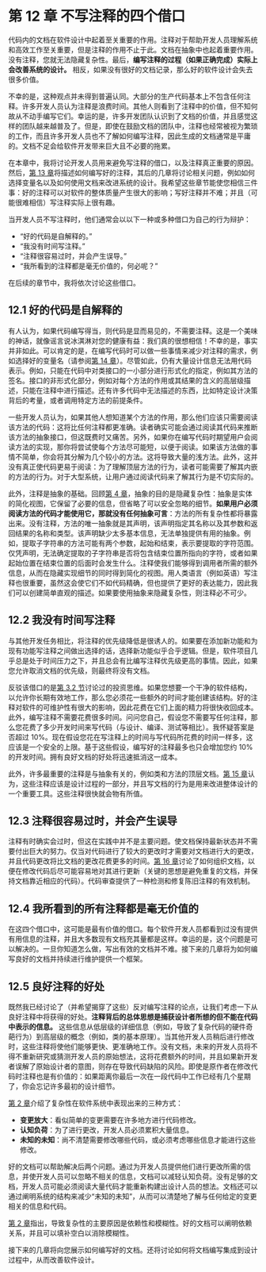 # 第 12 章 不写注释的四个借口

代码内的文档在软件设计中起着至关重要的作用。注释对于帮助开发人员理解系统和高效工作至关重要，但是注释的作用不止于此。文档在抽象中也起着重要作用。没有注释，您就无法隐藏复杂性。最后，**编写注释的过程（如果正确完成）实际上会改善系统的设计。** 相反，如果没有很好的文档记录，那么好的软件设计会失去很多价值。

不幸的是，这种观点并未得到普遍认同。大部分的生产代码基本上不包含任何注释。许多开发人员认为注释是浪费时间。其他人则看到了注释中的价值，但不知何故从不动手编写它们。幸运的是，许多开发团队认识到了文档的价值，并且感觉这样的团队越来越普及了。但是，即使在鼓励文档的团队中，注释也经常被视为繁琐的工作，而且许多开发人员也不了解如何编写注释，因此生成的文档通常是平庸的。文档不足会给软件开发带来巨大且不必要的拖累。

在本章中，我将讨论开发人员用来避免写注释的借口，以及注释真正重要的原因。然后，[第 13 章](ch13.md)将描述如何编写好的注释，其后的几章将讨论相关问题，例如如何选择变量名以及如何使用文档来改进系统的设计。我希望这些章节能使您相信三件事：好的注释可以对软件的整体质量产生很大的影响；写好注释并不难；并且（可能很难相信）写注释实际上很有趣。

当开发人员不写注释时，他们通常会以以下一种或多种借口为自己的行为辩护：

- “好的代码是自解释的。”
- “我没有时间写注释。”
- “注释很容易过时，并会产生误导。”
- “我所看到的注释都是毫无价值的，何必呢？” 

在后续的章节中，我将依次讨论这些借口。

## 12.1 好的代码是自解释的

有人认为，如果代码编写得当，则代码是显而易见的，不需要注释。这是一个美味的神话，就像谣言说冰淇淋对您的健康有益：我们真的很想相信！不幸的是，事实并非如此。可以肯定的是，在编写代码时可以做一些事情来减少对注释的需求，例如选择好的变量名（请参阅[第 14 章](ch14.md)）。尽管如此，仍有大量设计信息无法用代码表示。例如，只能在代码中对类接口的一小部分进行形式化的指定，例如其方法的签名。接口的非形式化部分，例如对每个方法的作用或其结果的含义的高层级描述，只能在注释中进行描述。还有许多代码中无法描述的东西，比如特定设计决策背后的考量，或者调用特定方法的前提条件。

一些开发人员认为，如果其他人想知道某个方法的作用，那么他们应该只需要阅读该方法的代码：这将比任何注释都更准确。读者确实可能会通过阅读其代码来推断该方法的抽象接口，但这既费时又痛苦。另外，如果你在编写代码时期望用户会阅读方法的实现，那你将尝试使每个方法尽可能短，以便于阅读。如果该方法做的事情不简单，你会将其分解为几个较小的方法。这将导致大量的浅方法。此外，这并没有真正使代码更易于阅读：为了理解顶层方法的行为，读者可能需要了解其内嵌的方法的行为。对于大型系统，让用户通过阅读代码来了解其行为是不切实际的。

此外，注释是抽象的基础。回顾[第 4 章](ch04.md)，抽象的目的是隐藏复杂性：抽象是实体的简化视图，它保留了必要的信息，但省略了可以安全忽略的细节。**如果用户必须阅读方法的代码才能使用它，那就没有任何抽象可言**：方法的所有复杂性都将暴露出来。没有注释，方法的唯一抽象就是其声明，该声明指定其名称以及其参数和返回结果的名称和类型。该声明缺少太多基本信息，无法单独提供有用的抽象。例如，提取子字符串的方法可能有两个参数，起始和结束，表示要提取的字符范围。仅凭声明，无法确定提取的子字符串是否将包含结束位置所指向的字符，或者如果起始位置在结束位置的后面时会发生什么。注释使我们能够得到调用者所需的额外信息，从而在隐藏实现细节的同时得到简化的视图。用人类语言（例如英语）写注释也很重要，虽然这会使它们不如代码精确，但也提供了更好的表达能力，因此我们可以创建简单直观的描述。如果要使用抽象来隐藏复杂性，则注释必不可少。

## 12.2 我没有时间写注释

与其他开发任务相比，将注释的优先级降低是很诱人的。如果要在添加新功能和为现有功能写注释之间做出选择的话，选择新功能似乎合乎逻辑。但是，软件项目几乎总是处于时间压力之下，并且总会有比编写注释优先级更高的事情。因此，如果您允许取消文档的优先级，则最终将没有文档。

反驳该借口的是[第 3.2 节](ch03.md)讨论过的投资思维。如果您想要一个干净的软件结构，以允许你长期有效地工作，那么您必须花一些额外的时间才能创建该结构。好的注释对软件的可维护性有很大的影响，因此花费在它们上面的精力将很快收回成本。此外，编写注释不需要花费很多时间。问问您自己，假设您不需要写任何注释，那么您花费了多少开发时间来写代码（与设计、编译、测试等相比）。我怀疑答案是否超过 10%。现在假设您花在写注释上的时间与写代码所花费的时间一样多，这应该是一个安全的上限。基于这些假设，编写好的注释最多也只会增加您约 10% 的开发时间。拥有良好文档的好处将迅速抵消这一成本。

此外，许多最重要的注释是与抽象有关的，例如类和方法的顶层文档。[第 15 章](ch15.md)认为，这些注释应该是设计过程的一部分，并且写文档的行为是用来改进整体设计的一个重要工具。这些注释很快就会物有所值。

## 12.3 注释很容易过时，并会产生误导

注释有时确实会过时，但这在实践中并不是主要问题。使文档保持最新状态并不需要付出巨大的努力。仅当对代码进行了较大的更改时才需要对文档进行大的更改，并且代码更改将比文档的更改花费更多的时间。[第 16 章](ch16.md)讨论了如何组织文档，以便在修改代码后尽可能容易地对其进行更新（关键的思想是避免重复的文档，并保持文档靠近相应的代码）。代码审查提供了一种检测和修复陈旧注释的有效机制。

## 12.4 我所看到的所有注释都是毫无价值的

在这四个借口中，这可能是最有价值的借口。每个软件开发人员都看到过没有提供有用信息的注释，并且大多数现有文档充其量都是这样。幸运的是，这个问题是可以解决的。一旦你知道怎么做，写出有效的文档并不难。接下来的几章将为如何编写良好的文档并持续进行维护提供一个框架。

## 12.5 良好注释的好处

既然我已经讨论了（并希望揭穿了这些）反对编写注释的论点，让我们考虑一下从良好注释中将获得的好处。**注释背后的总体思想是捕获设计者所想的但不能在代码中表示的信息。** 这些信息从低层级的详细信息（例如，导致了复杂代码的硬件奇葩行为）到高层级的概念（例如，类的基本原理）。当其他开发人员稍后进行修改时，这些注释将使他们能够更快、更准确地工作。没有文档，未来的开发人员将不得不重新研究或猜测开发人员的原始想法，这将花费额外的时间，并且如果新开发者误解了原始设计者的意图，则存在导致代码缺陷的风险。即使是原作者在修改代码时注释也是有价值的：如果距离你最后一次在一段代码中工作已经有几个星期了，你会忘记许多最初的设计细节。

[第 2 章](ch02.md)介绍了复杂性在软件系统中表现出来的三种方式：

- **变更放大**：看似简单的变更需要在许多地方进行代码修改。
- **认知负荷**：为了进行更改，开发人员必须累积大量信息。
- **未知的未知**：尚不清楚需要修改哪些代码，或必须考虑哪些信息才能进行这些修改。

好的文档可以帮助解决后两个问题。通过为开发人员提供他们进行更改所需的信息，并使开发人员可以忽略不相关的信息，文档可以减轻认知负荷。没有足够的文档，开发人员可能必须阅读大量代码才能重新构建出设计人员的想法。文档还可以通过阐明系统的结构来减少“未知的未知”，从而可以清楚地了解与任何给定的变更相关的信息和代码。

[第 2 章](ch02.md)指出，导致复杂性的主要原因是依赖性和模糊性。好的文档可以阐明依赖关系，并且可以填补空白以消除模糊性。

接下来的几章将向您展示如何编写好的文档。还将讨论如何将文档编写集成到设计过程中，从而改善软件设计。
